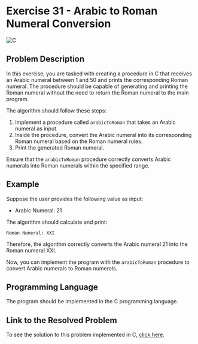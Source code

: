 # Exercise 31 - Arabic to Roman Numeral Conversion

![C](https://img.shields.io/badge/C-DA1F26?style=for-the-badge&logo=c&logoColor=white)

## Problem Description

In this exercise, you are tasked with creating a procedure in C that receives an Arabic numeral between 1 and 50 and prints the corresponding Roman numeral. The procedure should be capable of generating and printing the Roman numeral without the need to return the Roman numeral to the main program.

The algorithm should follow these steps:

1. Implement a procedure called `arabicToRoman` that takes an Arabic numeral as input.
2. Inside the procedure, convert the Arabic numeral into its corresponding Roman numeral based on the Roman numeral rules.
3. Print the generated Roman numeral.

Ensure that the `arabicToRoman` procedure correctly converts Arabic numerals into Roman numerals within the specified range.

## Example

Suppose the user provides the following value as input:

- Arabic Numeral: 21

The algorithm should calculate and print:

```
Roman Numeral: XXI
```

Therefore, the algorithm correctly converts the Arabic numeral 21 into the Roman numeral XXI.

Now, you can implement the program with the `arabicToRoman` procedure to convert Arabic numerals to Roman numerals.

## Programming Language

The program should be implemented in the C programming language.

## Link to the Resolved Problem

To see the solution to this problem implemented in C, [click here](/2020_2/CAP/Cycle8/Exercises/E31/E31.c).